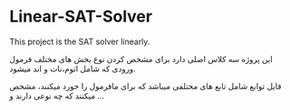 # Linear-SAT-Solver
 This project is the SAT solver linearly.

این پروژه سه کلاس اصلی دارد برای مشخص کردن نوع بخش های مختلف فرمول ورودی که شامل اتوم،نات و اند میشود.

فایل توابع شامل تابع های مختلفی میباشد که برای مافرمول را خورد میکنند، مشخص میکنند که چه نوعی دارند و ...
